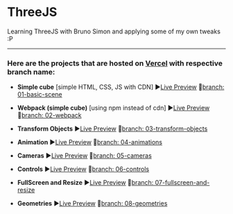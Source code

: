 # ThreeJS
Learning ThreeJS with Bruno Simon and applying some of my own tweaks :P

---

### Here are the projects that are hosted on [Vercel](https://vercel.com) with respective branch name:
- __Simple cube__ [simple HTML, CSS, JS with CDN] ▶️[Live Preview](https://threejs-basic-scene.vercel.app/) 🔗[branch: 01-basic-scene](https://github.com/geekyorion/ThreeJS/tree/01-basic-scene)

- __Webpack (simple cube)__ [using npm instead of cdn] ▶️[Live Preview](https://threejs-webpack-alpha.vercel.app/) 🔗[branch: 02-webpack](https://github.com/geekyorion/ThreeJS/tree/02-webpack)

- __Transform Objects__ ▶️[Live Preview](https://threejs-transform-objects.vercel.app/) 🔗[branch: 03-transform-objects](https://github.com/geekyorion/ThreeJS/tree/03-transform-objects)

- __Animation__ ▶️[Live Preview](https://threejs-animations-basic.vercel.app/) 🔗[branch: 04-animations](https://github.com/geekyorion/ThreeJS/tree/04-animations)

- __Cameras__ ▶️[Live Preview](https://threejs-cameras.vercel.app/) 🔗[branch: 05-cameras](https://github.com/geekyorion/ThreeJS/tree/05-cameras)

- __Controls__ ▶️[Live Preview](https://threejs-controls.vercel.app/) 🔗[branch: 06-controls](https://github.com/geekyorion/ThreeJS/tree/06-controls)

- __FullScreen and Resize__ ▶️[Live Preview](https://threejs-resize-fullscreen.vercel.app/) 🔗[branch: 07-fullscreen-and-resize](https://github.com/geekyorion/ThreeJS/tree/07-fullscreen-and-resize)

- __Geometries__ ▶️[Live Preview](https://threejs-geometries.vercel.app/) 🔗[branch: 08-geometries](https://github.com/geekyorion/ThreeJS/tree/08-geometries)

